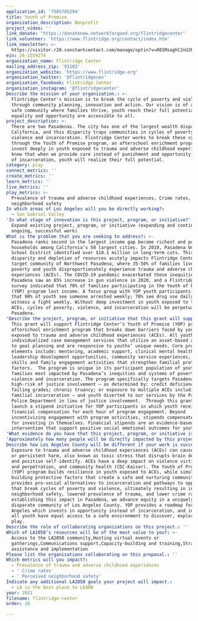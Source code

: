 ```yaml
---
application_id: '7585785294'
title: Youth of Promise
organization_description: Nonprofit
project_video: ''
link_donate: 'https://donatenow.networkforgood.org/flintridgecenter'
link_volunteer: 'https://www.flintridge.org/contact/index.htm'
link_newsletter: >-
  https://visitor.r20.constantcontact.com/manage/optin?v=001MsaghC2nU2P3HMdgpMQtS04EfpyRmTcPh_bEqrFSd9lNAVtiZtfHINuB8d4EjLR0cuup7Thx2jYRsTArWf5TtIkGN8-Xm0Z5wE59NulvH0Ygi-7SucySBd-emAaQLTZxw-r2KNMoTm92gNMVibLuiDAB_g93rYzN
ein: 26-1559274
organization_name: Flintridge Center
mailing_address_zip: '91103'
organization_website: 'https://www.flintridge.org'
organization_twitter: '@flintridgecen'
organization_facebook: Flintridge Center
organization_instagram: '@flintridgecenter'
Describe the mission of your organization.: >-
  Flintridge Center's mission is to break the cycle of poverty and violence
  through community planning, innovation and action. Our vision is of a healthy,
  safe community where families thrive, youth reach their full potential, and
  equality and opportunity are accessible to all.
project_description: >-
  There are two Pasadenas. The city has one of the largest wealth disparities in
  California, and this disparity traps communities in cycles of poverty,
  violence and incarceration. Flintridge Center works to break these cycles
  through the Youth of Promise program, an afterschool enrichment program that
  invest deeply in youth exposed to trauma and adverse childhood experiences. We
  know that when we provide care instead of punishment and opportunity instead
  of incarceration, youth will realize their full potential.
category: play
connect_metrics: ''
create_metrics: ''
learn_metrics: ''
live_metrics: ''
play_metrics: >-
  Prevalence of trauma and adverse childhood experiences, Crime rates, Perceived
  neighborhood safety
In which areas of Los Angeles will you be directly working?:
  - San Gabriel Valley
'In what stage of innovation is this project, program, or initiative?': >-
  Expand existing project, program, or initiative (expanding and continuing
  ongoing, successful work)
What is the problem that you are seeking to address?: >-
  Pasadena ranks second in the largest income gap become richest and poorest
  households among California’s 50 largest cities. In 2019, Pasadena Unified
  School District identified over $10.1 million in long-term cuts. This
  disparity and depletion of resources acutely impacts Flintridge Center’s
  target community of Northwest Pasadena, where 35-50% of families live in
  poverty and youth disproportionately experience trauma and adverse childhood
  experiences (ACEs). The COVID-19 pandemic exacerbated these inequities:
  Pasadena saw an 85% increase in gun violence in 2020, and a Flintridge Center
  survey indicated that 70% of families participating in the Youth of Promise
  (YOP) program lost income. A focus group with YOP youth participants revealed
  that 90% of youth see someone arrested weekly; 70% see drug use daily; and 50%
  witness a fight weekly. Without deep investment in youth exposed to trauma and
  ACEs, cycles of poverty, violence, and incarceration will be perpetuated in
  Pasadena.
'Describe the project, program, or initiative that this grant will support to address the problem identified.': >-
  This grant will support Flintridge Center’s Youth of Promise (YOP) program, an
  afterschool enrichment program that breaks down barriers faced by youth
  exposed to trauma and adverse childhood experiences (ACEs). All youth receive
  individualized case management services that utilize an asset-based approach
  to goal planning and are responsive to youths’ unique needs. Core program
  elements include: mentoring, academic support, clinical mental health support,
  leadership development opportunities, community service experiences, life
  skills and family engagement activities that strengthen familial protective
  factors.  The program is unique in its participant population of youth and
  families most impacted by Pasadena’s inequities and systems of poverty,
  violence and incarceration. The program specifically targets Pasadena youth at
  high-risk of justice involvement – as determined by: credit deficiency;
  failing grades; chronic truancy; or exposure to multiple ACEs including
  familial incarceration – and youth diverted to our services by the Pasadena
  Police Department in lieu of justice involvement.  Through this grant, we will
  launch a stipend initiative for YOP participants in which youth receive modest
  financial compensation for each hour of program engagement. Beyond
  incentivizing engagement with program activities, stipends compensate youth
  for investing in themselves. Financial stipends are an evidence-based
  intervention that support positive social emotional outcomes for youth.
'What evidence do you have that this project, program, or initiative is or will be successful, and how will you define and measure success?': "YOP is modeled after the Eisenhower Quantum Opportunities Program (QOP), an evidenced-based framework that posits that a combination of educational support, service opportunities, youth development opportunities, and financial stipends will improve academic and socioemotional skills. While YOP has been in operation since 2015, financial stipends will be a new initiative made possible by this funding.  Outcomes for the 2019-2020 school year include:  •\t85% of youth did not enter or return to the justice system  •\t90% of youth decreased or did not demonstrate high-risk behavior, demonstrated by decreased discipline reports and noted changes in behavior.  •\t85% of youth participating for one year or more demonstrated improvements in interpersonal communication, conflict resolution and self-management.   The new stipend initiative will be evaluated by measuring 2021-2022 outcomes against the above metrics and evaluating youth engagement and retention in program activities."
'Approximately how many people will be directly impacted by this project, program, or initiative?': '100'
Describe how Los Angeles County will be different if your work is successful.: >-
  Exposure to trauma and adverse childhood experiences (ACEs) can cause severe
  or persistent harm, also known as toxic stress that disrupts brain development
  and positive self-identify. ACEs have a deep impact on violence victimization
  and perpetration, and community health (CDC-Kaiser). The Youth of Promise
  (YOP) program builds resilience in youth exposed to ACEs, while simultaneously
  building protective factors that create a safe and nurturing community. YOP
  provides pro-social alternatives to incarceration and pathways to opportunity
  that break cycles of poverty and violence, ultimately resulting in increased
  neighborhood safety, lowered prevalence of trauma, and lower crime rates. By
  establishing this impact in Pasadena, we advance equity in a uniquely
  disparate community of Los Angeles County. YOP provides a roadmap for a Los
  Angeles which invests in opportunity instead of incarceration, and in which
  all youth have equal access to a safe environment to discover, explore, and
  play.
Describe the role of collaborating organizations on this project.: ''
Which of LA2050’s resources will be of the most value to you?: >-
  Access to the LA2050 community,Hosting virtual events or
  gatherings,Communications support,Capacity-building and training,Strategy
  assistance and implementation
Please list the organizations collaborating on this proposal.: ''
Which metrics will you impact?:
  - Prevalence of trauma and adverse childhood experiences
  - ' Crime rates'
  - ' Perceived neighborhood safety'
Indicate any additional LA2050 goals your project will impact.:
  - LA is the best place to LEARN
year: 2021
filename: flintridge-center
order: 10

---
```

